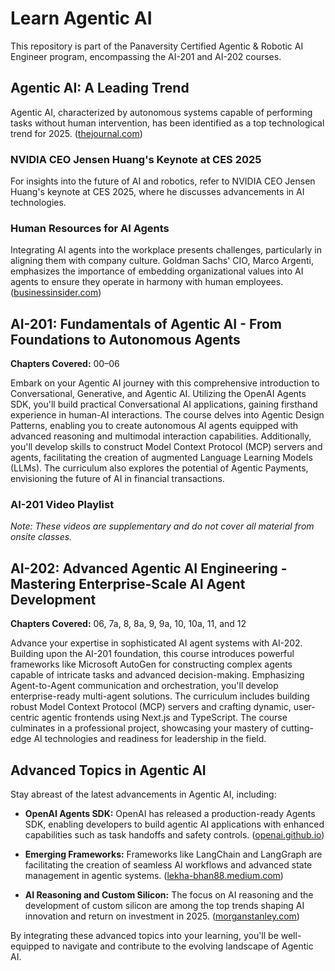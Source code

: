 # Learn Agentic AI

This repository is part of the Panaversity Certified Agentic & Robotic AI Engineer program, encompassing the AI-201 and AI-202 courses.

## Agentic AI: A Leading Trend

Agentic AI, characterized by autonomous systems capable of performing tasks without human intervention, has been identified as a top technological trend for 2025. ([thejournal.com](https://thejournal.com/articles/2024/10/23/gartner-names-agentic-ai-top-tech-trend-for-2025.aspx?utm_source=chatgpt.com))

### NVIDIA CEO Jensen Huang's Keynote at CES 2025

For insights into the future of AI and robotics, refer to NVIDIA CEO Jensen Huang's keynote at CES 2025, where he discusses advancements in AI technologies.

### Human Resources for AI Agents

Integrating AI agents into the workplace presents challenges, particularly in aligning them with company culture. Goldman Sachs' CIO, Marco Argenti, emphasizes the importance of embedding organizational values into AI agents to ensure they operate in harmony with human employees. ([businessinsider.com](https://www.businessinsider.com/goldman-sachs-marco-argenti-companies-culture-ai-agents-2025-3?utm_source=chatgpt.com))

## AI-201: Fundamentals of Agentic AI - From Foundations to Autonomous Agents

**Chapters Covered:** 00–06

Embark on your Agentic AI journey with this comprehensive introduction to Conversational, Generative, and Agentic AI. Utilizing the OpenAI Agents SDK, you'll build practical Conversational AI applications, gaining firsthand experience in human-AI interactions. The course delves into Agentic Design Patterns, enabling you to create autonomous AI agents equipped with advanced reasoning and multimodal interaction capabilities. Additionally, you'll develop skills to construct Model Context Protocol (MCP) servers and agents, facilitating the creation of augmented Language Learning Models (LLMs). The curriculum also explores the potential of Agentic Payments, envisioning the future of AI in financial transactions.

### AI-201 Video Playlist

*Note: These videos are supplementary and do not cover all material from onsite classes.*

## AI-202: Advanced Agentic AI Engineering - Mastering Enterprise-Scale AI Agent Development

**Chapters Covered:** 06, 7a, 8, 8a, 9, 9a, 10, 10a, 11, and 12

Advance your expertise in sophisticated AI agent systems with AI-202. Building upon the AI-201 foundation, this course introduces powerful frameworks like Microsoft AutoGen for constructing complex agents capable of intricate tasks and advanced decision-making. Emphasizing Agent-to-Agent communication and orchestration, you'll develop enterprise-ready multi-agent solutions. The curriculum includes building robust Model Context Protocol (MCP) servers and crafting dynamic, user-centric agentic frontends using Next.js and TypeScript. The course culminates in a professional project, showcasing your mastery of cutting-edge AI technologies and readiness for leadership in the field.

## Advanced Topics in Agentic AI

Stay abreast of the latest advancements in Agentic AI, including:

- **OpenAI Agents SDK:** OpenAI has released a production-ready Agents SDK, enabling developers to build agentic AI applications with enhanced capabilities such as task handoffs and safety controls. ([openai.github.io](https://openai.github.io/openai-agents-python/?utm_source=chatgpt.com))

- **Emerging Frameworks:** Frameworks like LangChain and LangGraph are facilitating the creation of seamless AI workflows and advanced state management in agentic systems. ([lekha-bhan88.medium.com](https://lekha-bhan88.medium.com/top-5-agentic-ai-frameworks-to-watch-in-2025-9d51b2b652c0?utm_source=chatgpt.com))

- **AI Reasoning and Custom Silicon:** The focus on AI reasoning and the development of custom silicon are among the top trends shaping AI innovation and return on investment in 2025. ([morganstanley.com](https://www.morganstanley.com/insights/articles/ai-trends-reasoning-frontier-models-2025-tmt?utm_source=chatgpt.com))

By integrating these advanced topics into your learning, you'll be well-equipped to navigate and contribute to the evolving landscape of Agentic AI.

